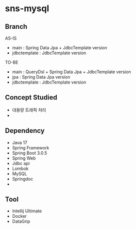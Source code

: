# sns-mysql

## Branch
AS-IS  
- main : Spring Data Jpa + JdbcTemplate version  
- jdbctemplate : JdbcTemplate version  
  
TO-BE  
- main : QueryDsl + Spring Data Jpa + JdbcTemplate version  
- jpa : Spring Data Jpa version  
- jdbctemplate : JdbcTemplate version  
  
## Concept Studied
- 대용량 트래픽 처리  
-  
  
## Dependency
- Java 17
- Spring Framework
- Spring Boot 3.0.5
- Spring Web
- Jdbc api
- Lombok
- MySQL
- Springdoc
- 

## Tool
- Intellij Ultimate
- Docker
- DataGrip
